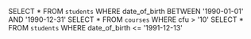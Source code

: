 SELECT * FROM `students` WHERE date_of_birth BETWEEN '1990-01-01' AND '1990-12-31'
SELECT * FROM `courses` WHERE cfu > '10'
SELECT * FROM `students` WHERE date_of_birth <= '1991-12-13'
